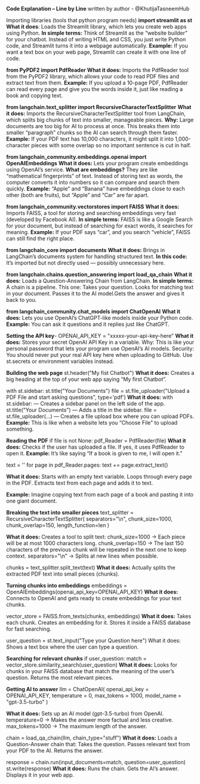 **Code Explanation – Line by Line** written by author - @KhutijaTasneemHub

Importing libraries (tools that python program needs) 
**import streamlit as st**
**What it does**: Loads the Streamlit library, which lets you create web apps using Python.
**In simple terms:** Think of Streamlit as the “website builder” for your chatbot. Instead of writing HTML and CSS, you just write Python code, and Streamlit turns it into a webpage automatically.
**Example:** If you want a text box on your web page, Streamlit can create it with one line of code.

**from PyPDF2 import PdfReader**
**What it does:** Imports the PdfReader tool from the PyPDF2 library, which allows your code to read PDF files and extract text from them.
**Example:** If you upload a 10-page PDF, PdfReader can read every page and give you the words inside it, just like reading a book and copying text.

**from langchain.text_splitter import RecursiveCharacterTextSplitter**
**What it does:** Imports the RecursiveCharacterTextSplitter tool from LangChain, which splits big chunks of text into smaller, manageable pieces.
**Why:** Large documents are too big for AI to process at once. This breaks them into smaller “paragraph” chunks so the AI can search through them faster.
**Example:** If your PDF text has 10,000 characters, it might split it into 1,000-character pieces with some overlap so no important sentence is cut in half.

**from langchain_community.embeddings.openai import OpenAIEmbeddings**
**What it does:** Lets your program create embeddings using OpenAI’s service.
**What are embeddings?** They are like “mathematical fingerprints” of text. Instead of storing text as words, the computer converts it into numbers so it can compare and search them quickly.
**Example:** “Apple” and “Banana” have embeddings close to each other (both are fruits), but “Apple” and “Car” are far apart.

**from langchain_community.vectorstores import FAISS**
**What it does:** Imports FAISS, a tool for storing and searching embeddings very fast (developed by Facebook AI).
**In simple terms:** FAISS is like a Google Search for your document, but instead of searching for exact words, it searches for meaning.
**Example:** If your PDF says “car”, and you search “vehicle”, FAISS can still find the right place.

**from langchain_core import documents**
**What it does:** Brings in LangChain’s documents system for handling structured text.
**In this code:** It’s imported but not directly used — possibly unnecessary here.

**from langchain.chains.question_answering import load_qa_chain**
**What it does:** Loads a Question-Answering Chain from LangChain.
**In simple terms:** A chain is a pipeline. This one:
Takes your question. Looks for matching text in your document. Passes it to the AI model.Gets the answer and gives it back to you.

**from langchain_community.chat_models import ChatOpenAI**
**What it does:** Lets you use OpenAI’s ChatGPT-like models inside your Python code.
**Example:** You can ask it questions and it replies just like ChatGPT.

**Setting the API key**-
OPENAI_API_KEY = "xxxxx-your-api-key-here"
**What it does:** Stores your secret OpenAI API Key in a variable.
Why: This is like your personal password that lets your program use OpenAI’s AI models.
Security: You should never put your real API key here when uploading to GitHub. Use st.secrets or environment variables instead.


**Building the web page**
st.header("My fist Chatbot")
**What it does:**
Creates a big heading at the top of your web app saying “My first Chatbot”.


with st.sidebar:
    st.title("Your Documents")
    file = st.file_uploader("Upload a PDF File and start asking questions", type='pdf')
**What it does:**
with st.sidebar: — Creates a sidebar panel on the left side of the app.
st.title("Your Documents") — Adds a title in the sidebar.
file = st.file_uploader(...) — Creates a file upload box where you can upload PDFs.
**Example:** This is like when a website lets you “Choose File” to upload something.

**Reading the PDF**
if file is not None:
    pdf_Reader = PdfReader(file)
**What it does:**
Checks if the user has uploaded a file.
If yes, it uses PdfReader to open it.
**Example:** It’s like saying “If a book is given to me, I will open it.”

text = ''
for page in pdf_Reader.pages:
    text += page.extract_text()

**What it does:**
Starts with an empty text variable.
Loops through every page in the PDF.
Extracts text from each page and adds it to text.

**Example:** Imagine copying text from each page of a book and pasting it into one giant document.

**Breaking the text into smaller pieces** 
text_splitter = RecursiveCharacterTextSplitter(
        separators="\n",
        chunk_size=1000,
        chunk_overlap=150,
        length_function=len
    )
    
**What it does:**
Creates a tool to split text:
chunk_size=1000 → Each piece will be at most 1000 characters long.
chunk_overlap=150 → The last 150 characters of the previous chunk will be repeated in the next one to keep context.
separators="\n" → Splits at new lines when possible.

chunks = text_splitter.split_text(text)
**What it does:** Actually splits the extracted PDF text into small pieces (chunks).

**Turning chunks into embeddings**
embeddings = OpenAIEmbeddings(openai_api_key=OPENAI_API_KEY)
**What it does:**
Connects to OpenAI and gets ready to create embeddings for your text chunks.

vector_store = FAISS.from_texts(chunks, embeddings)
**What it does:**
Takes each chunk.
Creates an embedding for it.
Stores it inside a FAISS database for fast searching.

user_question = st.text_input("Type your Question here")
What it does: Shows a text box where the user can type a question.

**Searching for relevant chunks**
    if user_question:
        match = vector_store.similarity_search(user_question)
**What it does:**
Looks for chunks in your FAISS database that match the meaning of the user’s question.
Returns the most relevant pieces.

**Getting AI to answer**
llm = ChatOpenAI(
openai_api_key = OPENAI_API_KEY,
temperature = 0,
max_tokens =  1000,
model_name = "gpt-3.5-turbo"
)

**What it does:**
Sets up an AI model (gpt-3.5-turbo) from OpenAI.
temperature=0 → Makes the answer more factual and less creative.
max_tokens=1000 → The maximum length of the answer.

chain = load_qa_chain(llm, chain_type="stuff")
**What it does:** Loads a Question-Answer chain that:
Takes the question.
Passes relevant text from your PDF to the AI.
Returns the answer.


response = chain.run(input_documents=match, question=user_question)
st.write(response)
**What it does:**
Runs the chain. Gets the AI’s answer. Displays it in your web app.
